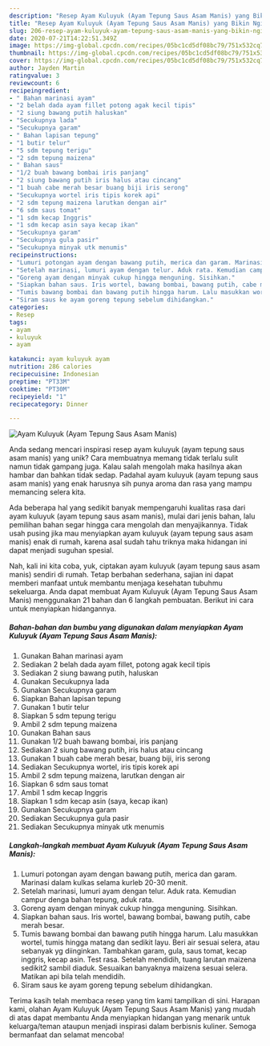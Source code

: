 ```yaml
---
description: "Resep Ayam Kuluyuk (Ayam Tepung Saus Asam Manis) yang Bikin Ngiler"
title: "Resep Ayam Kuluyuk (Ayam Tepung Saus Asam Manis) yang Bikin Ngiler"
slug: 206-resep-ayam-kuluyuk-ayam-tepung-saus-asam-manis-yang-bikin-ngiler
date: 2020-07-21T14:22:51.349Z
image: https://img-global.cpcdn.com/recipes/05bc1cd5df08bc79/751x532cq70/ayam-kuluyuk-ayam-tepung-saus-asam-manis-foto-resep-utama.jpg
thumbnail: https://img-global.cpcdn.com/recipes/05bc1cd5df08bc79/751x532cq70/ayam-kuluyuk-ayam-tepung-saus-asam-manis-foto-resep-utama.jpg
cover: https://img-global.cpcdn.com/recipes/05bc1cd5df08bc79/751x532cq70/ayam-kuluyuk-ayam-tepung-saus-asam-manis-foto-resep-utama.jpg
author: Jayden Martin
ratingvalue: 3
reviewcount: 6
recipeingredient:
- " Bahan marinasi ayam"
- "2 belah dada ayam fillet potong agak kecil tipis"
- "2 siung bawang putih haluskan"
- "Secukupnya lada"
- "Secukupnya garam"
- " Bahan lapisan tepung"
- "1 butir telur"
- "5 sdm tepung terigu"
- "2 sdm tepung maizena"
- " Bahan saus"
- "1/2 buah bawang bombai iris panjang"
- "2 siung bawang putih iris halus atau cincang"
- "1 buah cabe merah besar buang biji iris serong"
- "Secukupnya wortel iris tipis korek api"
- "2 sdm tepung maizena larutkan dengan air"
- "6 sdm saus tomat"
- "1 sdm kecap Inggris"
- "1 sdm kecap asin saya kecap ikan"
- "Secukupnya garam"
- "Secukupnya gula pasir"
- "Secukupnya minyak utk menumis"
recipeinstructions:
- "Lumuri potongan ayam dengan bawang putih, merica dan garam. Marinasi dalam kulkas selama kurleb 20-30 menit."
- "Setelah marinasi, lumuri ayam dengan telur. Aduk rata. Kemudian campur denga bahan tepung, aduk rata."
- "Goreng ayam dengan minyak cukup hingga menguning. Sisihkan."
- "Siapkan bahan saus. Iris wortel, bawang bombai, bawang putih, cabe merah besar."
- "Tumis bawang bombai dan bawang putih hingga harum. Lalu masukkan wortel, tumis hingga matang dan sedikit layu. Beri air sesuai selera, atau sebanyak yg diinginkan. Tambahkan garam, gula, saus tomat, kecap inggris, kecap asin. Test rasa. Setelah mendidih, tuang larutan maizena sedikit2 sambil diaduk. Sesuaikan banyaknya maizena sesuai selera. Matikan api bila telah mendidih."
- "Siram saus ke ayam goreng tepung sebelum dihidangkan."
categories:
- Resep
tags:
- ayam
- kuluyuk
- ayam

katakunci: ayam kuluyuk ayam 
nutrition: 286 calories
recipecuisine: Indonesian
preptime: "PT33M"
cooktime: "PT30M"
recipeyield: "1"
recipecategory: Dinner

---
```



![Ayam Kuluyuk (Ayam Tepung Saus Asam Manis)](https://img-global.cpcdn.com/recipes/05bc1cd5df08bc79/751x532cq70/ayam-kuluyuk-ayam-tepung-saus-asam-manis-foto-resep-utama.jpg)

Anda sedang mencari inspirasi resep ayam kuluyuk (ayam tepung saus asam manis) yang unik? Cara membuatnya memang tidak terlalu sulit namun tidak gampang juga. Kalau salah mengolah maka hasilnya akan hambar dan bahkan tidak sedap. Padahal ayam kuluyuk (ayam tepung saus asam manis) yang enak harusnya sih punya aroma dan rasa yang mampu memancing selera kita.



Ada beberapa hal yang sedikit banyak mempengaruhi kualitas rasa dari ayam kuluyuk (ayam tepung saus asam manis), mulai dari jenis bahan, lalu pemilihan bahan segar hingga cara mengolah dan menyajikannya. Tidak usah pusing jika mau menyiapkan ayam kuluyuk (ayam tepung saus asam manis) enak di rumah, karena asal sudah tahu triknya maka hidangan ini dapat menjadi suguhan spesial.


Nah, kali ini kita coba, yuk, ciptakan ayam kuluyuk (ayam tepung saus asam manis) sendiri di rumah. Tetap berbahan sederhana, sajian ini dapat memberi manfaat untuk membantu menjaga kesehatan tubuhmu sekeluarga. Anda dapat membuat Ayam Kuluyuk (Ayam Tepung Saus Asam Manis) menggunakan 21 bahan dan 6 langkah pembuatan. Berikut ini cara untuk menyiapkan hidangannya.

<!--inarticleads1-->

##### Bahan-bahan dan bumbu yang digunakan dalam menyiapkan Ayam Kuluyuk (Ayam Tepung Saus Asam Manis):

1. Gunakan  Bahan marinasi ayam
1. Sediakan 2 belah dada ayam fillet, potong agak kecil tipis
1. Sediakan 2 siung bawang putih, haluskan
1. Gunakan Secukupnya lada
1. Gunakan Secukupnya garam
1. Siapkan  Bahan lapisan tepung
1. Gunakan 1 butir telur
1. Siapkan 5 sdm tepung terigu
1. Ambil 2 sdm tepung maizena
1. Gunakan  Bahan saus
1. Gunakan 1/2 buah bawang bombai, iris panjang
1. Sediakan 2 siung bawang putih, iris halus atau cincang
1. Gunakan 1 buah cabe merah besar, buang biji, iris serong
1. Sediakan Secukupnya wortel, iris tipis korek api
1. Ambil 2 sdm tepung maizena, larutkan dengan air
1. Siapkan 6 sdm saus tomat
1. Ambil 1 sdm kecap Inggris
1. Siapkan 1 sdm kecap asin (saya, kecap ikan)
1. Gunakan Secukupnya garam
1. Sediakan Secukupnya gula pasir
1. Sediakan Secukupnya minyak utk menumis




<!--inarticleads2-->

##### Langkah-langkah membuat Ayam Kuluyuk (Ayam Tepung Saus Asam Manis):

1. Lumuri potongan ayam dengan bawang putih, merica dan garam. Marinasi dalam kulkas selama kurleb 20-30 menit.
1. Setelah marinasi, lumuri ayam dengan telur. Aduk rata. Kemudian campur denga bahan tepung, aduk rata.
1. Goreng ayam dengan minyak cukup hingga menguning. Sisihkan.
1. Siapkan bahan saus. Iris wortel, bawang bombai, bawang putih, cabe merah besar.
1. Tumis bawang bombai dan bawang putih hingga harum. Lalu masukkan wortel, tumis hingga matang dan sedikit layu. Beri air sesuai selera, atau sebanyak yg diinginkan. Tambahkan garam, gula, saus tomat, kecap inggris, kecap asin. Test rasa. Setelah mendidih, tuang larutan maizena sedikit2 sambil diaduk. Sesuaikan banyaknya maizena sesuai selera. Matikan api bila telah mendidih.
1. Siram saus ke ayam goreng tepung sebelum dihidangkan.




Terima kasih telah membaca resep yang tim kami tampilkan di sini. Harapan kami, olahan Ayam Kuluyuk (Ayam Tepung Saus Asam Manis) yang mudah di atas dapat membantu Anda menyiapkan hidangan yang menarik untuk keluarga/teman ataupun menjadi inspirasi dalam berbisnis kuliner. Semoga bermanfaat dan selamat mencoba!
